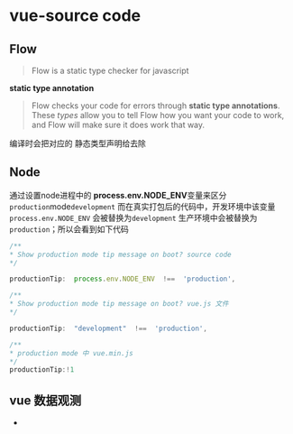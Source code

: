 vue-source code
===

## Flow
> Flow is a static type checker for javascript 

**static type annotation** 
> Flow checks your code for errors through **static type annotations**. These _types_ allow you to tell Flow how you want your code to work, and Flow will make sure it does work that way.

编译时会把对应的 静态类型声明给去除



## Node 

通过设置node进程中的 **process.env.NODE_ENV**变量来区分`production`mode`development`
而在真实打包后的代码中，开发环境中该变量 `process.env.NODE_ENV` 会被替换为`development`
生产环境中会被替换为 `production`；所以会看到如下代码
```js
/**
* Show production mode tip message on boot? source code
*/

productionTip:  process.env.NODE_ENV  !==  'production',

/**
* Show production mode tip message on boot? vue.js 文件
*/

productionTip:  "development"  !==  'production',

/**
* production mode 中 vue.min.js
*/
productionTip:!1
```
## vue 数据观测

* 